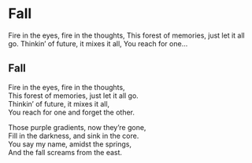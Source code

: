# Fall

Fire in the eyes, fire in the thoughts, This forest of memories, just let it all go. Thinkin’ of future, it mixes it all, You reach for one…

## Fall <a id="1f68"></a>

Fire in the eyes, fire in the thoughts,  
This forest of memories, just let it all go.  
Thinkin’ of future, it mixes it all,  
You reach for one and forget the other.

Those purple gradients, now they’re gone,  
Fill in the darkness, and sink in the core.  
You say my name, amidst the springs,  
And the fall screams from the east.

